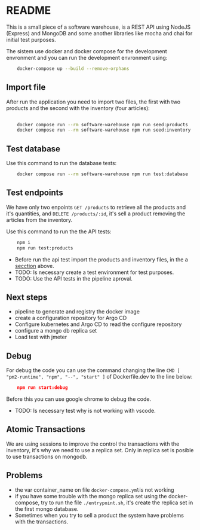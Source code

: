 # README

This is a small piece of a software warehouse, is a REST API using NodeJS (Express) and MongoDB and some another libraries like mocha and chai for initial test purposes.

The sistem use docker and docker compose for the development envronment and you can run the development envronment using:

```sh
    docker-compose up --build --remove-orphans
```

## Import file

After run the application you need to import two files, the first with two products and the second with the inventory (four articles):

```sh
    
    docker compose run --rm software-warehouse npm run seed:products
    docker compose run --rm software-warehouse npm run seed:inventory

```

## Test database

Use this command to run the database tests:

```sh
    docker compose run --rm software-warehouse npm run test:database
```

## Test endpoints

We have only two enpoints `GET /products` to retrieve all the products and it's quantities, and `DELETE /products/:id`, it's sell a product removing the articles from the inventory.

Use this command to run the the API tests:

```sh
    npm i
    npm run test:products
```

* Before run the api test import the products and inventory files, in the a [secction](#import-file) above.
* TODO: Is necessary create a test environment for test purposes.
* TODO: Use the API tests in the pipeline aproval.

## Next steps

* pipeline to generate and registry the docker image
* create a configuration repository for Argo CD
* Configure kubernetes and Argo CD to read the configure repository
* configure a mongo db replica set
* Load test with jmeter

## Debug

For debug the code you can use the command changing the line `CMD [ "pm2-runtime", "npm", "--", "start" ]` of Dockerfile.dev to the line below:

```json
    npm run start:debug
```

Before this you can use google chrome to debug the code.

* TODO: Is necessary test why is not working with vscode.

## Atomic Transactions

We are using sessions to improve the control the transactions with the inventory, it's why we need to use a replica set. Only in replica set is posible to use transactions on mongodb.

## Problems

* the var container_name on file `docker-compose.yml`is not working
* if you have some trouble with the mongo replica set using the docker-compose, try to run the file `./entrypoint.sh`, it's create the replica set in the first mongo database.
* Sometimes when you try to sell a product the system have problems with the transactions.
